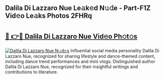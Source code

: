 ## Dalila Di Lazzaro Nue Le𝚊k𝚎d N𝚞𝚍e - Part-F1Z Vid𝚎o Le𝚊ks Photos 2FHRq

# <h2><a href="http://fb67y6.evod.top/?m=Dalila+Di+Lazzaro+Nue">🔗 👉🔴 Dalila Di Lazzaro Nue Vid𝚎o Ph𝚘t𝚘s</a></h2>

[![Dalila Di Lazzaro Nue N𝚞d𝚎s](https://i.imgur.com/8V9OHl7.gif)](http://fb67y6.evod.top/?m=Dalila+Di+Lazzaro+Nue)
Influential social media personality Dalila Di Lazzaro Nue, recognized for sharing lifestyle and dance-themed content, including dance trend performances and mini vlogs. Distinguished author Dalila Di Lazzaro Nue, recognized for their insightful writings and contributions to literature. 
